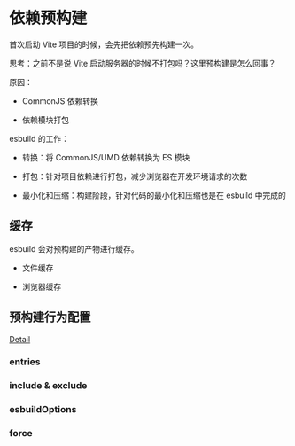 # 依赖预构建

首次启动 Vite 项目的时候，会先把依赖预先构建一次。

思考：之前不是说 Vite 启动服务器的时候不打包吗？这里预构建是怎么回事？

原因：

- CommonJS 依赖转换

- 依赖模块打包

esbuild 的工作：

- 转换：将 CommonJS/UMD 依赖转换为 ES 模块

- 打包：针对项目依赖进行打包，减少浏览器在开发环境请求的次数

- 最小化和压缩：构建阶段，针对代码的最小化和压缩也是在 esbuild 中完成的

## 缓存

esbuild 会对预构建的产物进行缓存。

- 文件缓存

- 浏览器缓存

## 预构建行为配置

[Detail](https://cn.vitejs.dev/config/dep-optimization-options.html)

### entries

### include & exclude

### esbuildOptions

### force